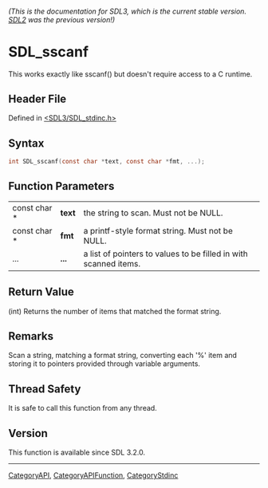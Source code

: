 ###### (This is the documentation for SDL3, which is the current stable version. [SDL2](https://wiki.libsdl.org/SDL2/) was the previous version!)
# SDL_sscanf

This works exactly like sscanf() but doesn't require access to a C runtime.

## Header File

Defined in [<SDL3/SDL_stdinc.h>](https://github.com/libsdl-org/SDL/blob/main/include/SDL3/SDL_stdinc.h)

## Syntax

```c
int SDL_sscanf(const char *text, const char *fmt, ...);
```

## Function Parameters

|              |          |                                                                  |
| ------------ | -------- | ---------------------------------------------------------------- |
| const char * | **text** | the string to scan. Must not be NULL.                            |
| const char * | **fmt**  | a printf-style format string. Must not be NULL.                  |
| ...          | **...**  | a list of pointers to values to be filled in with scanned items. |

## Return Value

(int) Returns the number of items that matched the format string.

## Remarks

Scan a string, matching a format string, converting each '%' item and
storing it to pointers provided through variable arguments.

## Thread Safety

It is safe to call this function from any thread.

## Version

This function is available since SDL 3.2.0.

----
[CategoryAPI](CategoryAPI), [CategoryAPIFunction](CategoryAPIFunction), [CategoryStdinc](CategoryStdinc)


